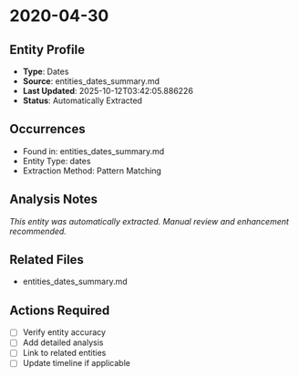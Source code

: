# 2020-04-30

## Entity Profile
- **Type**: Dates
- **Source**: entities_dates_summary.md
- **Last Updated**: 2025-10-12T03:42:05.886226
- **Status**: Automatically Extracted

## Occurrences
- Found in: entities_dates_summary.md
- Entity Type: dates
- Extraction Method: Pattern Matching

## Analysis Notes
*This entity was automatically extracted. Manual review and enhancement recommended.*

## Related Files
- entities_dates_summary.md

## Actions Required
- [ ] Verify entity accuracy
- [ ] Add detailed analysis
- [ ] Link to related entities
- [ ] Update timeline if applicable

